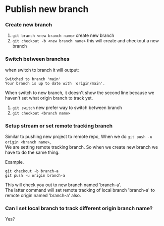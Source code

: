 # Publish new branch

### Create new branch
1. `git branch <new branch name>` create new branch
2. `git checkout -b <new branch name>` this will create and checkout a new branch

### Switch between branches
when switch to branch it will output:

```
Switched to branch 'main'
Your branch is up to date with 'origin/main'.
```
When switch to new branch, it doesn't show the second line because we haven't set what origin branch to track yet.

1. `git switch` new prefer way to switch between branch
2. `git checkout <branch name>`

### Setup stream or set remote tracking branch
Similar to pushing new project to remote repo, When we do `git push -u origin <branch name>`,\
We are setting remote tracking branch. So when we create new branch we have to do the same thing.

Example.
```
git checkout -b branch-a
git push -u origin branch-a
```
This will check you out to new branch named 'branch-a'.\
The latter command will set remote tracking of local branch 'branch-a' to remote origin named 'branch-a' also.

### Can I set local branch to track different origin branch name?
Yes?
